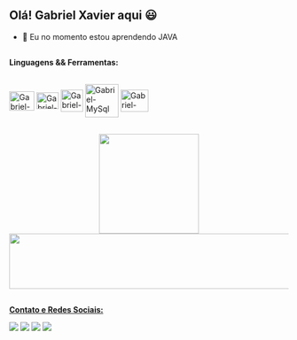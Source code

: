 ## Olá! Gabriel Xavier aqui 😃
- 🌱 Eu no momento estou aprendendo JAVA 
##
**Linguagens && Ferramentas:** 
</div>
  <div style="display: inline_block"><br>
  <img align="center" alt="Gabriel-Java" height="35" width=45" src="https://cdn.jsdelivr.net/gh/devicons/devicon/icons/java/java-original.svg">
  <img align="center" alt="Gabriel-Spring" height="30" width="40" src="https://cdn.jsdelivr.net/gh/devicons/devicon/icons/spring/spring-original.svg">
  <img align="center" alt="Gabriel-Docker" height="40" width="40" src="https://cdn.jsdelivr.net/gh/devicons/devicon/icons/docker/docker-original-wordmark.svg">
  <img align="center" alt="Gabriel-MySql" height="60" width="60" src="https://cdn.jsdelivr.net/gh/devicons/devicon/icons/mysql/mysql-original-wordmark.svg">
  <img align="center" alt="Gabriel-Spring" height="40" width="50" src="https://cdn.jsdelivr.net/gh/devicons/devicon/icons/postgresql/postgresql-original-wordmark.svg">
</div>

##

<div align="center">
  <a href="https://github.com/gabrielgrx">
  <img height="180em" src="https://github-readme-stats.vercel.app/api?username=gabrielgrx&show_icons=true&theme=dark&include_all_commits=true&count_private=true"/>
  <img height="100em" width="600" src="https://github-readme-stats.vercel.app/api/top-langs/?username=gabrielgrx&layout=compact&langs_count=7&theme=dark"/>
</div>
  
##
**Contato e Redes Sociais:** 
<div> 
  <a href = "mailto:gabrielgrx@gmail.com"><img src="https://img.shields.io/badge/-Gmail-%23333?style=for-the-badge&logo=gmail&logoColor=white" target="_blank"></a>
  <a href="https://api.whatsapp.com/send?phone=5543996800754" target="_blank"><img src="https://img.shields.io/badge/WhatsApp-25D366?style=for-the-badge&logo=whatsapp&logoColor=white" target="_blank"></a>
  <a href="https://www.linkedin.com/in/gabrielgrx" target="_blank"><img src="https://img.shields.io/badge/-LinkedIn-%230077B5?style=for-the-badge&logo=linkedin&logoColor=white" target="_blank"></a> 
  <a href="https://instagram.com/gabriel.grx" target="_blank"><img src="https://img.shields.io/badge/-Instagram-%23E4405F?style=for-the-badge&logo=instagram&logoColor=white" target="_blank"></a>
</div>
